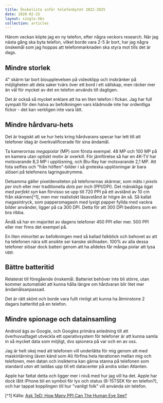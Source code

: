 ```yaml
---
title: Önskelista inför telefonbytet 2022-2025
date: 2020-02-25
layout: single.hbs
collection: articles
---
```


Härom veckan köpte jag en ny telefon, efter några veckors research. När jag nästa gång ska byta telefon, vilket borde vara 2-5 år bort, har jag några önskemål som jag hoppas att telefonmarknaden ska styra mot tills det är dags.

## Mindre storlek

4" skärm tar bort bioupplevelsen på videoklipp och inskränker på möjligheten att dela saker tvärs över ett bord i ett sällskap, men räcker mer än väl för mycket av det en telefon används till dagligen.

Det är också så mycket enklare att ha en liten telefon i fickan. Jag har full sympati för den halva av befolkningen vars klädmode inte har ordentliga fickor - det kan verkligen inte vara lätt.

## Mindre hårdvaru-hets

Det är tragiskt att se hur hets kring hårdvarans specar har lett till att telefoner idag är överkvalificerade för sina ändamål.

Ta kamerornas _megapixlar_ (MP) som första exempel. 48 MP och 100 MP på en kamera utan optiskt motiv är overkill. För jämförelse så har en 4K-TV har motsvarande 8,3 MP i upplösning, och Blu-Ray har motsvarande 2,1 MP. Att fota selfies och "från höften"-bilder i så groteska upplösningar är bara slöseri på telefonens lagringsutrymme.

Detsamma gäller pixeldensiteten på telefonernas skärmar, som mäts i _pixels per inch_ eller mer traditionella _dots per inch_ (PPI/DPI). Det mänskliga ögat _med perfekt syn_ kan förvisso se upp till 720 PPI på ett avstånd av 10 cm från skärmen[^1], men mer realistiskt läsavstånd är högre än så. Så kallat magasintryck, som pappersmagasin med lyxigt papper fyllda med vackra bilder använder, ligger på ca 300 DPI. Detta för att 300 DPI bedöms som en bra ribba.

Ändå så har en majoritet av dagens telefoner 450 PPI eller mer. 500 PPI eller mer finns det exempel på.

En liten minoritet av befolkningen med så kallad falkblick och behovet av att ha telefonen nära sitt ansikte ser kanske skillnaden. 100% av alla dessa telefoner slösar dock batteri genom att ha alldeles får många pixlar att lysa upp.

## Bättre batteritid

Relaterat till föregående önskemål. Batteriet behöver inte bli större, utan kommer automatiskt att kunna hålla längre om hårdvaran blir litet mer ändamålsanpassad.

Det är rätt skönt och borde vara fullt rimligt att kunna ha åtminstone 2 dagars batteritid på en telefon.

## Mindre spionage och datainsamling

Android ägs av Google, och Googles primära anledning till att överhuvudtaget utveckla ett operativsystem för telefoner är att kunna samla in så mycket data som möjligt, dvs spionera på var och en av oss.

Jag är helt okej med att telefonen vill underlätta för mig genom att med maskinlärning (även känd som AI) förfina hela iterationen mellan mig och telefonen, men datan och insikterna kan gärna stanna på telefonen som standard _utan_ att laddas upp till ett datacenter på andra sidan Atlanten.

Apple har fattat detta och ligger mer i nivå med hur jag vill ha det. Apple har dock låtit iPhone bli en symbol för lyx och status (8-15TSEK för en telefon?), och har tappat kopplingen till hur "vanligt folk" vill använda sin telefon.

[^1] Källa: [Ask TeD: How Many PPI Can The Human Eye See?](http://techdissected.com/ask-ted/ask-ted-how-many-ppi-can-the-human-eye-see/)
